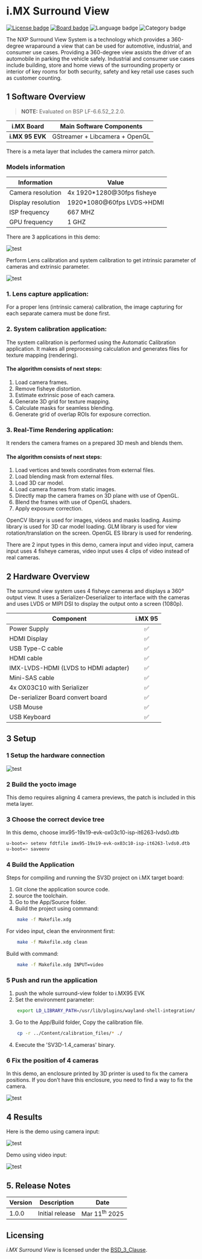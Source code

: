 # i.MX Surround View

<!----- Boards ----->
[![License badge](https://img.shields.io/badge/License-BSD_3_Clause-red)](./BSD_3_Clause.txt) [![Board badge](https://img.shields.io/badge/Board-i.MX_95-blue)](https://www.nxp.com/products/processors-and-microcontrollers/arm-processors/i-mx-applications-processors/i-mx-9-processors/i-mx-95-applications-processor-family-high-performance-safety-enabled-platform-with-eiq-neutron-npu:iMX95)
![Language badge](https://img.shields.io/badge/Language-C++-yellow) ![Category badge](https://img.shields.io/badge/Category-Multimedia-green)

The NXP Surround View System is a technology which provides a 360-degree wraparound a view that can be used for automotive, industrial, and consumer use cases. Providing a 360-degree view assists the driver of an automobile in parking the vehicle safely. Industrial and consumer use cases include building, store and home views of the surrounding property or interior of key rooms for both security, safety and key retail use cases such as customer counting.


## 1 Software Overview

>**NOTE:** Evaluated on BSP LF-6.6.52_2.2.0.

i.MX Board          | Main Software Components
---                 | ---
**i.MX 95 EVK**     | GStreamer + Libcamera + OpenGL     

There is a meta layer that includes the camera mirror patch.

### Models information

Information         | Value
---                 | ---
Camera resolution   | 4x 1920*1280@30fps fisheye
Display resolution  | 1920*1080@60fps LVDS->HDMI
ISP frequency       | 667 MHZ
GPU frequency       | 1 GHZ

There are 3 applications in this demo:

  ![test](Content/image/surround_view_system_architect.jpg)

Perform Lens calibration and system calibration to get intrinsic parameter of cameras and extrinsic parameter. 

  ![test](Content/image/surround_view_software.jpg)

###  1. Lens capture application:
For a proper lens (intrinsic camera) calibration, the image capturing for each separate camera must be done first.
###  2. System calibration application:
The system calibration is performed using the Automatic Calibration application. It makes all preprocessing calculation and generates files for texture mapping (rendering). 
#### The algorithm consists of next steps:
 
  1. Load camera frames.
  2. Remove fisheye distortion.
  3. Estimate extrinsic pose of each camera.
  4. Generate 3D grid for texture mapping.
  5. Calculate masks for seamless blending.
  6. Generate grid of overlap ROIs for exposure correction.

### 3. Real-Time Rendering application:
It renders the camera frames on a prepared 3D mesh and blends them.
#### The algorithm consists of next steps:
  1. Load vertices and texels coordinates from external files.	
  2. Load blending mask from external files.
  3. Load 3D car model.
  4. Load camera frames from static images.
  5. Directly map the camera frames on 3D plane with use of OpenGL.
  6. Blend the frames with use of OpenGL shaders.
  7. Apply exposure correction.

OpenCV library is used for images, videos and masks loading.
Assimp library is used for 3D car model loading.
GLM library is used for view rotation/translation on the screen.
OpenGL ES library is used for rendering.

There are 2 input types in this demo, camera input and video input, camera input uses 4 fisheye cameras, video input uses 4 clips of video instead of real cameras.

## 2 Hardware Overview

The surround view system uses 4 fisheye cameras and displays a 360° output view. It uses a Serializer-Deserializer to interface with the cameras and uses LVDS or MIPI DSI to display the output onto a screen (1080p).

Component                                         | i.MX 95        
---                                               | :---:             
Power Supply                                      | :white_check_mark:
HDMI Display                                      | :white_check_mark:
USB Type-C cable                                  | :white_check_mark:                  
HDMI cable                                        | :white_check_mark:
IMX-LVDS-HDMI (LVDS to HDMI adapter)              | :white_check_mark:                  
Mini-SAS cable                                    | :white_check_mark:                  
4x OX03C10 with Serializer                        | :white_check_mark: 
De-serializer Board convert board                 | :white_check_mark: 
USB Mouse                                         | :white_check_mark: 
USB Keyboard                                      | :white_check_mark: 


## 3 Setup

### 1 Setup the hardware connection

  ![test](Content/image/surround_view_hardware_connection.jpg)

### 2 Build the yocto image
This demo requires aligning 4 camera previews, the patch is included in this meta layer.

### 3 Choose the correct device tree
In this demo, choose imx95-19x19-evk-ox03c10-isp-it6263-lvds0.dtb

``` bash
u-boot=> setenv fdtfile imx95-19x19-evk-ox03c10-isp-it6263-lvds0.dtb
u-boot=> saveenv 
```

### 4 Build the Application
Steps for compiling and running the SV3D project on i.MX target board:
  1. Git clone the application source code.
  2. source the toolchain.
  3. Go to the App/Source folder.
  4. Build the project using command:

``` bash  
    make -f Makefile.xdg
```  
  For video input, clean the environment first:

``` bash  
    make -f Makefile.xdg clean  
```  
  Build with command:  

``` bash  
    make -f Makefile.xdg INPUT=video  
```  

### 5 Push and run the application
  1. push the whole surround-view folder to i.MX95 EVK
  2. Set the environment parameter:

``` bash  
    export LD_LIBRARY_PATH=/usr/lib/plugins/wayland-shell-integration/
```  

  3. Go to the App/Build folder, Copy the calibration file.

``` bash  
    cp -r ../Content/calibration_files/* ./ 
``` 

  4. Execute the 'SV3D-1.4_cameras' binary.

### 6 Fix the position of 4 cameras
  In this demo, an enclosure printed by 3D printer is used to fix the camera positions.
  If you don’t have this enclosure, you need to find a way to fix the camera.

  ![test](Content/image/surround_view_enclosure.jpg)

## 4 Results
  Here is the demo using camera input:
  
  ![test](Content/image/output_camera.gif)

  Demo using video input:
  
  ![test](Content/image/output_video.gif)

## 5. Release Notes

Version | Description                         | Date
---     | ---                                 | ---
1.0.0   | Initial release                     | Mar 11<sup>th</sup> 2025

## Licensing

*i.MX Surround View* is licensed under the [BSD_3_Clause](./Licenses/BSD-3-clause.txt).